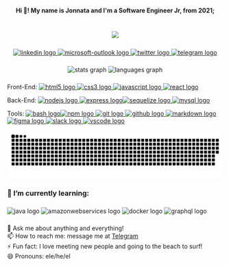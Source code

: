 <!--
**Jonnata/Jonnata** is a ✨ _special_ ✨ repository because its `README.md` (this file) appears on your GitHub profile.

Here are some ideas to get you started:

- 🔭 I’m currently working on ...
- 🌱 I’m currently learning ...
- 👯 I’m looking to collaborate on ...
- 🤔 I’m looking for help with ...
- 💬 Ask me about ...
- 📫 How to reach me: ...
- 😄 Pronouns: ...
- ⚡ Fun fact: ...
-->

<h4 align="center">Hi 👋! My name is Jonnata and I'm a Software Engineer Jr, from 2021;</h4>

###

<br clear="both">

<div align="center">
  <img height="125" src="https://rishavanand.github.io/static/images/greetings.gif"  />
</div>

###

<div align="center">
  <a href="https://www.linkedin.com/in/jonnatacosta" target="_blank">
    <img src="https://img.shields.io/static/v1?message=LinkedIn&logo=linkedin&label=&color=0077B5&logoColor=white&labelColor=&style=for-the-badge" height="35" alt="linkedin logo"  />
  </a>
  <a href="mailto:jonnatacosta@hotmail.com" target="_blank">
    <img src="https://img.shields.io/static/v1?message=Outlook&logo=microsoft-outlook&label=&color=0078D4&logoColor=white&labelColor=&style=for-the-badge" height="35" alt="microsoft-outlook logo"  />
  </a>
  <a href="https://twitter.com/costa_jonnata" target="_blank">
    <img src="https://img.shields.io/static/v1?message=Twitter&logo=twitter&label=&color=1DA1F2&logoColor=white&labelColor=&style=for-the-badge" height="35" alt="twitter logo"  />
  </a>
  <a href="https://t.me/JonnataCosta" target="_blank">
    <img src="https://img.shields.io/static/v1?message=Telegram&logo=telegram&label=&color=2CA5E0&logoColor=white&labelColor=&style=for-the-badge" height="35" alt="telegram logo"  />
  </a>
</div>

###

<div align="center">
  <img src="https://github-readme-stats.vercel.app/api?hide_title=false&hide_rank=false&show_icons=true&include_all_commits=true&count_private=true&disable_animations=false&theme=dracula&locale=en&hide_border=false&username=jonnata" height="150" alt="stats graph"  />
  <img src="https://github-readme-stats.vercel.app/api/top-langs?locale=en&hide_title=false&layout=compact&card_width=320&langs_count=5&theme=dracula&hide_border=false&username=jonnata" height="150" alt="languages graph"  />
</div>

###

Front-End: 
<a href=""><img src="https://cdn.jsdelivr.net/gh/devicons/devicon/icons/html5/html5-original.svg" height="37" width="49" alt="html5 logo"> <img src="https://cdn.jsdelivr.net/gh/devicons/devicon/icons/css3/css3-original.svg" height="37" width="49" alt="css3 logo"> <img src="https://cdn.jsdelivr.net/gh/devicons/devicon/icons/javascript/javascript-original.svg" height="37" width="49" alt="javascript logo"> <img src="https://cdn.jsdelivr.net/gh/devicons/devicon/icons/react/react-original.svg" height="37" width="49" alt="react logo"></a>

Back-End: 
</a><a href=""> <img src="https://cdn.jsdelivr.net/gh/devicons/devicon/icons/nodejs/nodejs-original.svg" height="37" width="49" alt="nodejs logo"> <img src="https://cdn.jsdelivr.net/gh/devicons/devicon/icons/express/express-original.svg" height="37" width="49" alt="express logo"><img src="https://cdn.jsdelivr.net/gh/devicons/devicon/icons/sequelize/sequelize-original.svg" height="37" width="49" alt="sequelize logo"> <img src="https://cdn.jsdelivr.net/gh/devicons/devicon/icons/mysql/mysql-original-wordmark.svg" height="37" width="49" alt="mysql logo"></a>
 
Tools:
</a><a href=""><img src="https://cdn.jsdelivr.net/gh/devicons/devicon/icons/bash/bash-original.svg" height="37" width="49" alt="bash logo"><img src="https://cdn.jsdelivr.net/gh/devicons/devicon/icons/npm/npm-original-wordmark.svg" height="37" width="49" alt="npm logo">
  <img src="https://cdn.jsdelivr.net/gh/devicons/devicon/icons/git/git-original.svg" height="37" width="49" alt="git logo">
  <img src="https://cdn.jsdelivr.net/gh/devicons/devicon/icons/github/github-original.svg" height="37" width="49" alt="github logo">
  <img src="https://cdn.jsdelivr.net/gh/devicons/devicon/icons/markdown/markdown-original.svg" height="37" width="49" alt="markdown logo"><img src="https://cdn.jsdelivr.net/gh/devicons/devicon/icons/figma/figma-original.svg" height="37" width="49" alt="figma logo">
  <img src="https://cdn.jsdelivr.net/gh/devicons/devicon/icons/slack/slack-original.svg" height="37" width="49" alt="slack logo">
  <img src="https://cdn.jsdelivr.net/gh/devicons/devicon/icons/vscode/vscode-original.svg" height="37" width="49" alt="vscode logo"></a>


<img src="https://raw.githubusercontent.com/jonnata/jonnata/output/github-contribution-grid-snake-dark.svg" alt="Snake animation" />

<!--![github contribution grid snake animation](https://raw.githubusercontent.com/jonnata/jonnata/output/github-contribution-grid-snake.svg#gh-light-mode-only)-->



<h3 align="left">🌱 I’m currently learning:</h3>

###

<div align="left">
  <img src="https://cdn.jsdelivr.net/gh/devicons/devicon/icons/java/java-original.svg" height="40" width="52" alt="java logo"  />
  <img src="https://cdn.jsdelivr.net/gh/devicons/devicon/icons/amazonwebservices/amazonwebservices-original.svg" height="40" width="52" alt="amazonwebservices logo"  />
  <img src="https://cdn.jsdelivr.net/gh/devicons/devicon/icons/docker/docker-original.svg" height="40" width="52" alt="docker logo"  />
  <img src="https://cdn.jsdelivr.net/gh/devicons/devicon/icons/graphql/graphql-plain.svg" height="40" width="52" alt="graphql logo"  />
</div>

###

<p align="left">💬 Ask me about anything and everything!<br>📫 How to reach me: message me at <a href="https://t.me/JonnataCosta">Telegram</a><br>⚡ Fun fact: I love meeting new people and going to the beach to surf!<br>😄 Pronouns: ele/he/el</p>

###
